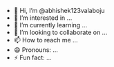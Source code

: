 - 👋 Hi, I’m @abhishek123valaboju
- 👀 I’m interested in ...
- 🌱 I’m currently learning ...
- 💞️ I’m looking to collaborate on ...
- 📫 How to reach me ...
- 😄 Pronouns: ...
- ⚡ Fun fact: ...

<!---
abhishek123valaboju/abhishek123valaboju is a ✨ special ✨ repository because its `README.md` (this file) appears on your GitHub profile.
You can click the Preview link to take a look at your changes.
--->
